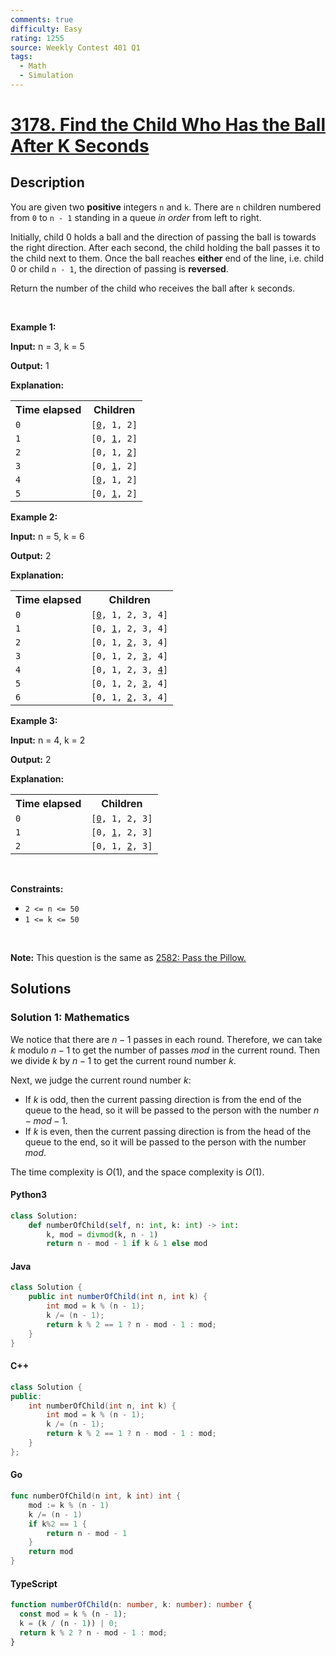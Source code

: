 ```yaml
---
comments: true
difficulty: Easy
rating: 1255
source: Weekly Contest 401 Q1
tags:
  - Math
  - Simulation
---
```


<!-- problem:start -->

# [3178. Find the Child Who Has the Ball After K Seconds](https://leetcode.com/problems/find-the-child-who-has-the-ball-after-k-seconds)

## Description

<!-- description:start -->

<p>You are given two <strong>positive</strong> integers <code>n</code> and <code>k</code>. There are <code>n</code> children numbered from <code>0</code> to <code>n - 1</code> standing in a queue <em>in order</em> from left to right.</p>

<p>Initially, child 0 holds a ball and the direction of passing the ball is towards the right direction. After each second, the child holding the ball passes it to the child next to them. Once the ball reaches <strong>either</strong> end of the line, i.e. child 0 or child <code>n - 1</code>, the direction of passing is <strong>reversed</strong>.</p>

<p>Return the number of the child who receives the ball after <code>k</code> seconds.</p>

<p>&nbsp;</p>
<p><strong class="example">Example 1:</strong></p>

<div class="example-block">
<p><strong>Input:</strong> <span class="example-io">n = 3, k = 5</span></p>

<p><strong>Output:</strong> <span class="example-io">1</span></p>

<p><strong>Explanation:</strong></p>

<table>
	<tbody>
		<tr>
			<th>Time elapsed</th>
			<th>Children</th>
		</tr>
		<tr>
			<td><code>0</code></td>
			<td><code>[<u>0</u>, 1, 2]</code></td>
		</tr>
		<tr>
			<td><code>1</code></td>
			<td><code>[0, <u>1</u>, 2]</code></td>
		</tr>
		<tr>
			<td><code>2</code></td>
			<td><code>[0, 1, <u>2</u>]</code></td>
		</tr>
		<tr>
			<td><code>3</code></td>
			<td><code>[0, <u>1</u>, 2]</code></td>
		</tr>
		<tr>
			<td><code>4</code></td>
			<td><code>[<u>0</u>, 1, 2]</code></td>
		</tr>
		<tr>
			<td><code>5</code></td>
			<td><code>[0, <u>1</u>, 2]</code></td>
		</tr>
	</tbody>
</table>
</div>

<p><strong class="example">Example 2:</strong></p>

<div class="example-block">
<p><strong>Input:</strong> <span class="example-io">n = 5, k = 6</span></p>

<p><strong>Output:</strong> <span class="example-io">2</span></p>

<p><strong>Explanation:</strong></p>

<table>
	<tbody>
		<tr>
			<th>Time elapsed</th>
			<th>Children</th>
		</tr>
		<tr>
			<td><code>0</code></td>
			<td><code>[<u>0</u>, 1, 2, 3, 4]</code></td>
		</tr>
		<tr>
			<td><code>1</code></td>
			<td><code>[0, <u>1</u>, 2, 3, 4]</code></td>
		</tr>
		<tr>
			<td><code>2</code></td>
			<td><code>[0, 1, <u>2</u>, 3, 4]</code></td>
		</tr>
		<tr>
			<td><code>3</code></td>
			<td><code>[0, 1, 2, <u>3</u>, 4]</code></td>
		</tr>
		<tr>
			<td><code>4</code></td>
			<td><code>[0, 1, 2, 3, <u>4</u>]</code></td>
		</tr>
		<tr>
			<td><code>5</code></td>
			<td><code>[0, 1, 2, <u>3</u>, 4]</code></td>
		</tr>
		<tr>
			<td><code>6</code></td>
			<td><code>[0, 1, <u>2</u>, 3, 4]</code></td>
		</tr>
	</tbody>
</table>
</div>

<p><strong class="example">Example 3:</strong></p>

<div class="example-block">
<p><strong>Input:</strong> <span class="example-io">n = 4, k = 2</span></p>

<p><strong>Output:</strong> <span class="example-io">2</span></p>

<p><strong>Explanation:</strong></p>

<table>
	<tbody>
		<tr>
			<th>Time elapsed</th>
			<th>Children</th>
		</tr>
		<tr>
			<td><code>0</code></td>
			<td><code>[<u>0</u>, 1, 2, 3]</code></td>
		</tr>
		<tr>
			<td><code>1</code></td>
			<td><code>[0, <u>1</u>, 2, 3]</code></td>
		</tr>
		<tr>
			<td><code>2</code></td>
			<td><code>[0, 1, <u>2</u>, 3]</code></td>
		</tr>
	</tbody>
</table>
</div>

<p>&nbsp;</p>
<p><strong>Constraints:</strong></p>

<ul>
	<li><code>2 &lt;= n &lt;= 50</code></li>
	<li><code>1 &lt;= k &lt;= 50</code></li>
</ul>

<p>&nbsp;</p>
<p><strong>Note:</strong> This question is the same as <a href="https://leetcode.com/problems/pass-the-pillow/description/" target="_blank"> 2582: Pass the Pillow.</a></p>

<!-- description:end -->

## Solutions

<!-- solution:start -->

### Solution 1: Mathematics

We notice that there are $n - 1$ passes in each round. Therefore, we can take $k$ modulo $n - 1$ to get the number of passes $mod$ in the current round. Then we divide $k$ by $n - 1$ to get the current round number $k$.

Next, we judge the current round number $k$:

- If $k$ is odd, then the current passing direction is from the end of the queue to the head, so it will be passed to the person with the number $n - mod - 1$.
- If $k$ is even, then the current passing direction is from the head of the queue to the end, so it will be passed to the person with the number $mod$.

The time complexity is $O(1)$, and the space complexity is $O(1)$.

<!-- tabs:start -->

#### Python3

```python
class Solution:
    def numberOfChild(self, n: int, k: int) -> int:
        k, mod = divmod(k, n - 1)
        return n - mod - 1 if k & 1 else mod
```

#### Java

```java
class Solution {
    public int numberOfChild(int n, int k) {
        int mod = k % (n - 1);
        k /= (n - 1);
        return k % 2 == 1 ? n - mod - 1 : mod;
    }
}
```

#### C++

```cpp
class Solution {
public:
    int numberOfChild(int n, int k) {
        int mod = k % (n - 1);
        k /= (n - 1);
        return k % 2 == 1 ? n - mod - 1 : mod;
    }
};
```

#### Go

```go
func numberOfChild(n int, k int) int {
	mod := k % (n - 1)
	k /= (n - 1)
	if k%2 == 1 {
		return n - mod - 1
	}
	return mod
}
```

#### TypeScript

```ts
function numberOfChild(n: number, k: number): number {
  const mod = k % (n - 1);
  k = (k / (n - 1)) | 0;
  return k % 2 ? n - mod - 1 : mod;
}
```

<!-- tabs:end -->

<!-- solution:end -->

<!-- problem:end -->
